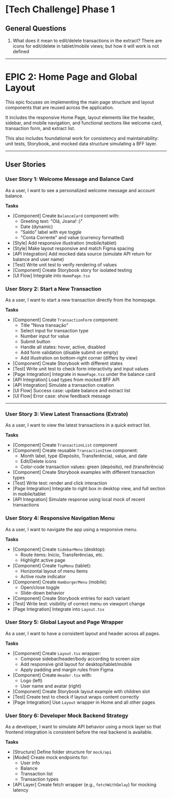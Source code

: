 # [Tech Challenge] Phase 1

## General Questions

1. What does it mean to edit/delete transactions in the extract?
   There are icons for edit/delete in tablet/mobile views; but how it will work is not defined

---

# EPIC 2: Home Page and Global Layout

This epic focuses on implementing the main page structure and layout components that are reused across the application.

It includes the responsive Home Page, layout elements like the header, sidebar, and mobile navigation, and functional sections like welcome card, transaction form, and extract list.

This also includes foundational work for consistency and maintainability: unit tests, Storybook, and mocked data structure simulating a BFF layer.

---

## User Stories

### User Story 1: Welcome Message and Balance Card

As a user, I want to see a personalized welcome message and account balance.

**Tasks**

- [Component] Create `BalanceCard` component with:
  - Greeting text: "Olá, Joana! :)"
  - Date (dynamic)
  - "Saldo" label with eye toggle
  - "Conta Corrente" and value (currency formatted)
- [Style] Add responsive illustration (mobile/tablet)
- [Style] Make layout responsive and match Figma spacing
- [API Integration] Add mocked data source (simulate API return for balance and user name)
- [Test] Write unit test to verify rendering of values
- [Component] Create Storybook story for isolated testing
- [UI Flow] Integrate into `HomePage.tsx`

### User Story 2: Start a New Transaction

As a user, I want to start a new transaction directly from the homepage.

**Tasks**

- [Component] Create `TransactionForm` component:
  - Title "Nova transação"
  - Select input for transaction type
  - Number input for value
  - Submit button
  - Handle all states: hover, active, disabled
  - Add form validation (disable submit on empty)
  - Add illustration on bottom-right corner (differs by view)
- [Component] Create Storybook with different states
- [Test] Write unit test to check form interactivity and input values
- [Page Integration] Integrate in `HomePage.tsx` under the balance card
- [API Integration] Load types from mocked BFF API
- [API Integration] Simulate a transaction creation
- [UI Flow] Success case: update balance and extract list
- [UI Flow] Error case: show feedback message

---

### User Story 3: View Latest Transactions (Extrato)

As a user, I want to view the latest transactions in a quick extract list.

**Tasks**

- [Component] Create `TransactionList` component
- [Component] Create reusable `TransactionItem` component:
  - Month label, type (Depósito, Transferência), value, and date
  - Edit/Delete icons
  - Color-code transaction values: green (depósito), red (transferência)
- [Component] Create Storybook examples with different transaction types
- [Test] Write test: render and click interaction
- [Page Integration] Integrate to right box in desktop view, and full section in mobile/tablet
- [API Integration] Simulate response using local mock of recent transactions

### User Story 4: Responsive Navigation Menu

As a user, I want to navigate the app using a responsive menu.

**Tasks**

- [Component] Create `SidebarMenu` (desktop):
  - Route items: Início, Transferências, etc.
  - Highlight active page
- [Component] Create `TopMenu` (tablet):
  - Horizontal layout of menu items
  - Active route indicator
- [Component] Create `HamburgerMenu` (mobile):
  - Open/close toggle
  - Slide-down behavior
- [Component] Create Storybook entries for each variant
- [Test] Write test: visibility of correct menu on viewport change
- [Page Integration] Integrate into `Layout.tsx`

### User Story 5: Global Layout and Page Wrapper

As a user, I want to have a consistent layout and header across all pages.

**Tasks**

- [Component] Create `Layout.tsx` wrapper:
  - Compose sidebar/header/body according to screen size
  - Add responsive grid layout for desktop/tablet/mobile
  - Apply padding and margin rules from Figma
- [Component] Create `Header.tsx` with:
  - Logo (left)
  - User name and avatar (right)
- [Component] Create Storybook layout example with children slot
- [Test] Create test to check if layout wraps content correctly
- [Page Integration] Use `Layout` wrapper in Home and all other pages

### User Story 6: Developer Mock Backend Strategy

As a developer, I want to simulate API behavior using a mock layer so that frontend integration is consistent before the real backend is available.

**Tasks**

- [Structure] Define folder structure for `mock/api`
- [Model] Create mock endpoints for:
  - User info
  - Balance
  - Transaction list
  - Transaction types
- [API Layer] Create fetch wrapper (e.g., `fetchWithDelay`) for mocking latency
